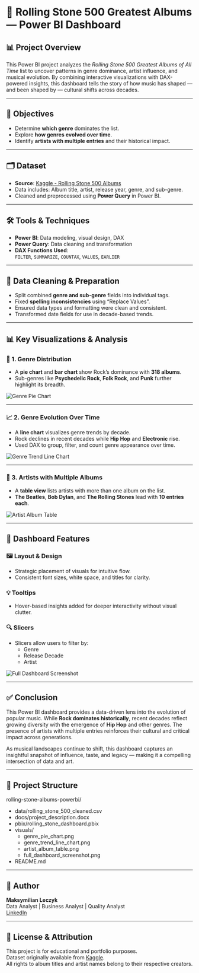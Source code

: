 # 🎸 Rolling Stone 500 Greatest Albums — Power BI Dashboard

## 📊 Project Overview

This Power BI project analyzes the *Rolling Stone 500 Greatest Albums of All Time* list to uncover patterns in genre dominance, artist influence, and musical evolution. By combining interactive visualizations with DAX-powered insights, this dashboard tells the story of how music has shaped — and been shaped by — cultural shifts across decades.

---

## 🎯 Objectives

- Determine **which genre** dominates the list.
- Explore **how genres evolved over time**.
- Identify **artists with multiple entries** and their historical impact.

---

## 🗂 Dataset

- **Source**: [Kaggle - Rolling Stone 500 Albums](https://www.kaggle.com/datasets/joebeachcapital/rolling-stones-500-greatest-albums-of-all-time)
- Data includes: Album title, artist, release year, genre, and sub-genre.
- Cleaned and preprocessed using **Power Query** in Power BI.

---

## 🛠 Tools & Techniques

- **Power BI**: Data modeling, visual design, DAX
- **Power Query**: Data cleaning and transformation
- **DAX Functions Used**:  
  `FILTER`, `SUMMARIZE`, `COUNTAX`, `VALUES`, `EARLIER`

---

## 🧹 Data Cleaning & Preparation

- Split combined **genre and sub-genre** fields into individual tags.
- Fixed **spelling inconsistencies** using “Replace Values”.
- Ensured data types and formatting were clean and consistent.
- Transformed date fields for use in decade-based trends.

---

## 📊 Key Visualizations & Analysis

### 🎸 1. Genre Distribution

- A **pie chart** and **bar chart** show Rock’s dominance with **318 albums**.
- Sub-genres like **Psychedelic Rock**, **Folk Rock**, and **Punk** further highlight its breadth.

![Genre Pie Chart](rolling-stone-albums-powerbi/visuals/genre_pie_chart.png)

---

### 📈 2. Genre Evolution Over Time

- A **line chart** visualizes genre trends by decade.
- Rock declines in recent decades while **Hip Hop** and **Electronic** rise.
- Used DAX to group, filter, and count genre appearance over time.

![Genre Trend Line Chart](rolling-stone-albums-powerbi/visuals/genre_trend_line_chart.png)

---

### 🎤 3. Artists with Multiple Albums

- A **table view** lists artists with more than one album on the list.
- **The Beatles**, **Bob Dylan**, and **The Rolling Stones** lead with **10 entries each**.

![Artist Album Table](rolling-stone-albums-powerbi/visuals/artist_album_table.png)

---

## 🧩 Dashboard Features

### 🖼 Layout & Design
- Strategic placement of visuals for intuitive flow.
- Consistent font sizes, white space, and titles for clarity.

### 💡 Tooltips
- Hover-based insights added for deeper interactivity without visual clutter.

### 🔍 Slicers
- Slicers allow users to filter by:
  - Genre
  - Release Decade
  - Artist

![Full Dashboard Screenshot](rolling-stone-albums-powerbi/visuals/full_dashboard_screenshot.png)

---

## ✅ Conclusion

This Power BI dashboard provides a data-driven lens into the evolution of popular music. While **Rock dominates historically**, recent decades reflect growing diversity with the emergence of **Hip Hop** and other genres. The presence of artists with multiple entries reinforces their cultural and critical impact across generations.

As musical landscapes continue to shift, this dashboard captures an insightful snapshot of influence, taste, and legacy — making it a compelling intersection of data and art.

---

## 📁 Project Structure

rolling-stone-albums-powerbi/
- data/rolling_stone_500_cleaned.csv
- docs/project_description.docx
- pbix/rolling_stone_dashboard.pbix
- visuals/
  - genre_pie_chart.png
  - genre_trend_line_chart.png
  - artist_album_table.png
  - full_dashboard_screenshot.png
- README.md

---

## 👤 Author

**Maksymilian Leczyk**  
Data Analyst | Business Analyst | Quality Analyst  
[LinkedIn](https://www.linkedin.com/in/maksymilian-leczyk/)

---

## 📄 License & Attribution

This project is for educational and portfolio purposes.  
Dataset originally available from [Kaggle](https://www.kaggle.com/datasets/joebeachcapital/rolling-stones-500-greatest-albums-of-all-time).  
All rights to album titles and artist names belong to their respective creators.
